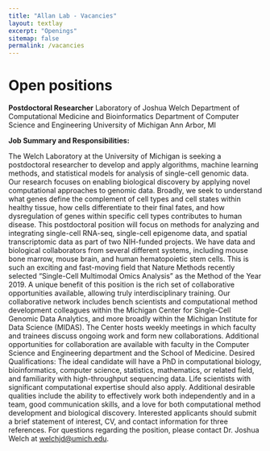 ```yaml
---
title: "Allan Lab - Vacancies"
layout: textlay
excerpt: "Openings"
sitemap: false
permalink: /vacancies
---
```


# Open positions

**Postdoctoral Researcher**
Laboratory of Joshua Welch
Department of Computational Medicine and Bioinformatics
Department of Computer Science and Engineering
University of Michigan
Ann Arbor, MI

**Job Summary and Responsibilities:**

The Welch Laboratory at the University of Michigan is seeking a postdoctoral researcher to
develop and apply algorithms, machine learning methods, and statistical models for analysis of
single-cell genomic data. Our research focuses on enabling biological discovery by applying
novel computational approaches to genomic data. Broadly, we seek to understand what genes
define the complement of cell types and cell states within healthy tissue, how cells differentiate
to their final fates, and how dysregulation of genes within specific cell types contributes to
human disease. This postdoctoral position will focus on methods for analyzing and integrating
single-cell RNA-seq, single-cell epigenome data, and spatial transcriptomic data as part of two
NIH-funded projects. We have data and biological collaborators from several different systems,
including mouse bone marrow, mouse brain, and human hematopoietic stem cells. This is such
an exciting and fast-moving field that Nature Methods recently selected “Single-Cell Multimodal
Omics Analysis” as the Method of the Year 2019.
A unique benefit of this position is the rich set of collaborative opportunities available, allowing
truly interdisciplinary training. Our collaborative network includes bench scientists and
computational method development colleagues within the Michigan Center for Single-Cell
Genomic Data Analytics, and more broadly within the Michigan Institute for Data Science
(MIDAS). The Center hosts weekly meetings in which faculty and trainees discuss ongoing work
and form new collaborations. Additional opportunities for collaboration are available with
faculty in the Computer Science and Engineering department and the School of Medicine.
Desired Qualifications:
The ideal candidate will have a PhD in computational biology, bioinformatics, computer science,
statistics, mathematics, or related field, and familiarity with high-throughput sequencing data.
Life scientists with significant computational expertise should also apply. Additional desirable
qualities include the ability to effectively work both independently and in a team, good
communication skills, and a love for both computational method development and biological
discovery.
Interested applicants should submit a brief statement of interest, CV, and contact information
for three references. For questions regarding the position, please contact Dr. Joshua Welch at
welchjd@umich.edu.
